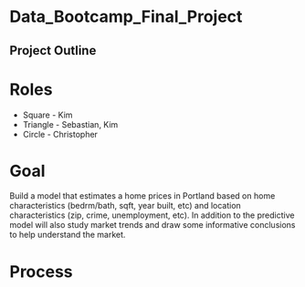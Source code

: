# Data_Bootcamp_Final_Project

## Project Outline
# Roles 
* Square - Kim
* Triangle - Sebastian, Kim
* Circle - Christopher

# Goal
Build a model that estimates a home prices in Portland based on home characteristics (bedrm/bath, sqft, year built, etc) and location characteristics (zip, crime, unemployment, etc). In addition to the predictive model will also study market trends and draw some informative conclusions to help understand the market. 

# Process
